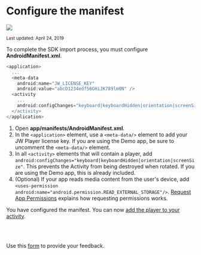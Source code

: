 # Configure the manifest

<img src="https://img.shields.io/badge/SDK-Android%20v3-0AAC29.svg?logo=android">

<sup>Last updated: April 24, 2019</sup>

To complete the SDK import process, you must configure **AndroidManifest.xml**.

```groovy
<application>
  ...
  <meta-data
    android:name="JW_LICENSE_KEY"
    android:value="abcD1234edf56GHiJK789lm0N" />
  <activity
    ...
    android:configChanges="keyboard|keyboardHidden|orientation|screenSize">
  </activity>
</application>
```

1. Open **app/manifests/AndroidManifest.xml**.
2. In the `<application>` element, use a `<meta-data/>` element to add your JW Player license key. If you are using the Demo app, be sure to uncomment the `<meta-data/>` element.
3. In all `<activity>` elements that will contain a player, add `android:configChanges="keyboard|keyboardHidden|orientation|screenSize"`.  This prevents the Activity from being destroyed when rotated. If you are using the Demo app, this is already included.
4. (Optional) If your app reads media content from the user's device, add `<uses-permission android:name="android.permission.READ_EXTERNAL_STORAGE"/>`. <a href="https://developer.android.com/training/permissions/requesting" target="_blank">Request App Permissions</a> explains how requesting permissions works.

You have configured the manifest. You can now [add the player to your activity](../add-a-player-to-an-activity).

<br/><br/>
<div id="wufoo-mff60sc1xnn4cu">
Use this <a href="https://jwplayerdocs.wufoo.com/forms/mff60sc1xnn4cu">form</a> to provide your feedback.
</div>
<script type="text/javascript">var mff60sc1xnn4cu;(function(d, t) {
var s = d.createElement(t), options = {
'userName':'jwplayerdocs',
'formHash':'mff60sc1xnn4cu',
'autoResize':true,
'height':'288',
'async':true,
'host':'wufoo.com',
'header':'show',
'ssl':true,
'defaultValues': 'field118=' + location.pathname};
s.src = ('https:' == d.location.protocol ? 'https://' : 'http://') + 'www.wufoo.com/scripts/embed/form.js';
s.onload = s.onreadystatechange = function() {
var rs = this.readyState; if (rs) if (rs != 'complete') if (rs != 'loaded') return;
try { mff60sc1xnn4cu = new WufooForm();mff60sc1xnn4cu.initialize(options);mff60sc1xnn4cu.display(); } catch (e) {}};
var scr = d.getElementsByTagName(t)[0], par = scr.parentNode; par.insertBefore(s, scr);
})(document, 'script');</script>
